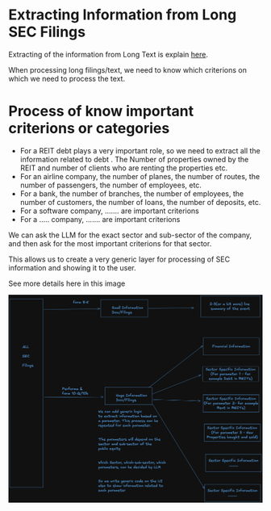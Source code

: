 # Extracting Information from Long SEC Filings

Extracting of the information from Long Text is explain [here](./004_z01_collecting_info_from_pdf.md).

When processing long filings/text, we need to know which criterions on which we need to process the text. 

# Process of know important criterions or categories 
- For a REIT debt plays a very important role, so we need to extract all the information related to debt . The Number of 
properties owned by the REIT and number of clients who are renting the properties etc.
- For an airline company, the number of planes, the number of routes, the number of passengers, the number of employees, etc.
- For a bank, the number of branches, the number of employees, the number of customers, the number of loans, the number of deposits, etc.
- For a software company, ....... are important criterions
- For a ..... company, ....... are important criterions

We can ask the LLM for the exact sector and sub-sector of the company, and then ask for the most important criterions 
for that sector. 

This allows us to create a very generic layer for processing of SEC information and showing it to the user.


See more details here in this image

![Extracting Information from SEC Filings](./images/04_tech/process_long_sec_filings/long_sec_filings.png)
